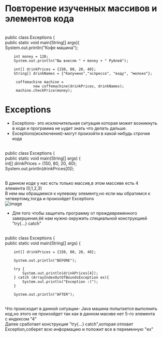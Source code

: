 # Повторение изученных массивов и элементов кода

<br/>public class Exceptions {
   <br/> public static void main(String[] args){
       <br/> System.out.println("Кофе машина");

        int money = 120;
        System.out.println("Вы внесли " + money + " Рублей");

        int[] drinkPrices = {150, 80, 20, 40};
        String[] drinkNames = {"Капучино","эспрессо", "воду", "молоко"};

         coffemachine machine =
                 new coffemachine(drinkPrices, drinkNames);
         machine.checkPrice(money);
         
         
        
 # Exceptions
 * Exceptions- это исключительная ситуация которая может возникнуть в коде и программа не ьудет знать что делать дальше.
 * Exceptions(исключения)-могут произойти в какой нибудь строчке кода

<br/>public class Exceptions {
  <br/>  public static void main(String[] args) {
      <br/>  int[] drinkPrices = {150, 80, 20, 40};
      <br/>  System.out.println(drinkPrices[0]);
      
  <br/> В данном коде у нас есть только массив,в этом массиве есть 4 элемента (0,1,2,3)
  <br/> В нем мы обращаемся к нулевому элементу,но если мы обратимся к четвертому,тогда и произойдет Exceptions
 <br/> ![image](https://user-images.githubusercontent.com/97594146/160690714-e096b67b-46c6-46d6-9bf8-af26ea251417.png)
 
 * Для того чтобы защитить программу от преждевременного завершения,ёё нам нужно окружить специальной конструкцией "try{...} catch"

<br/>public class Exceptions {
   <br/> public static void main(String[] args) {


        int[] drinkPrices = {150, 80, 20, 40};

        System.out.println("BEFORE");

        try {
            System.out.println(drinkPrices[4]);
        } catch (ArrayIndexOutOfBoundsException ex){
            System.out.println("Exception :(");
        }

        System.out.println("AFTER");
        
  
  <br/> Что происходит в данной ситуации- Java машина попытается выполнить код,но этого не произойдет так как в данном масиве нет 5-го элемента с индексом "4"
  <br/> Далее сработает конструкция "try{...} catch",которая отловит Exception,соберет всю информацию и положит все в переменную "ex"
